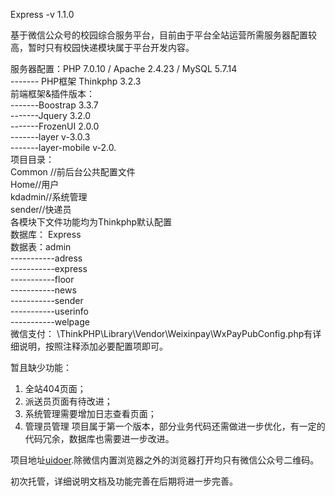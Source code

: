 Express -v 1.1.0  



基于微信公众号的校园综合服务平台，目前由于平台全站运营所需服务器配置较高，暂时只有校园快递模块属于平台开发内容。

 服务器配置：PHP 7.0.10 / Apache 2.4.23 / MySQL 5.7.14   
------- PHP框架 Thinkphp 3.2.3     
 前端框架&插件版本：  
-------Boostrap 3.3.7  
-------Jquery 3.2.0  
-------FrozenUI 2.0.0  
-------layer v-3.0.3   
-------layer-mobile v-2.0.  
项目目录：  
  Common //前后台公共配置文件  
  Home//用户  
  kdadmin//系统管理  
  sender//快递员  
各模块下文件功能均为Thinkphp默认配置               
数据库： Express   
数据表：admin  
-----------adress  
-----------express  
-----------floor  
-----------news  
-----------sender  
-----------userinfo  
-----------welpage  
微信支付： 
\ThinkPHP\Library\Vendor\Weixinpay\WxPayPubConfig.php有详细说明，按照注释添加必要配置项即可。 

暂且缺少功能：
 1. 全站404页面；
 2. 派送员页面有待改进；
 3. 系统管理需要增加日志查看页面；
 4. 管理员管理
项目属于第一个版本，部分业务代码还需做进一步优化，有一定的代码冗余，数据库也需要进一步改进。

项目地址[uidoer](http://www.uidoer.top).除微信内置浏览器之外的浏览器打开均只有微信公众号二维码。  

初次托管，详细说明文档及功能完善在后期将进一步完善。
                        
